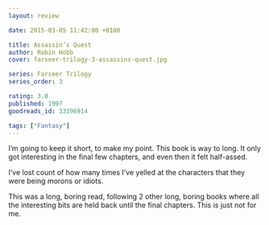 ```yaml
---
layout: review

date: 2015-03-05 11:42:00 +0100

title: Assassin’s Quest
author: Robin Hobb
cover: farseer-trilogy-3-assassins-quest.jpg

series: Farseer Trilogy
series_order: 3

rating: 3.0
published: 1997
goodreads_id: 33396914

tags: ["Fantasy"]
---
```


I’m going to keep it short, to make my point. This book is way to long. It only got interesting in the final few chapters, and even then it felt half-assed.

<!--more-->

I’ve lost count of how many times I’ve yelled at the characters that they were being morons or idiots.

This was a long, boring read, following 2 other long, boring books where all the interesting bits are held back until the final chapters. This is just not for me.
